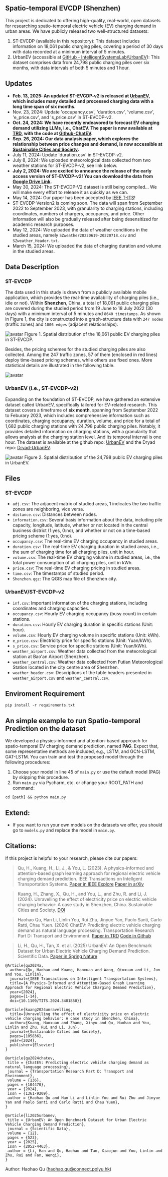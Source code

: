 ## Spatio-temporal EVCDP (Shenzhen)
This project is dedicated to offering high-quality, real-world, open datasets for researching spatio-temporal electric vehicle (EV) charging demand in urban areas. We have publicly released two well-structured datasets:
1. ST-EVCDP (available in this repository): This dataset includes information on 18,061 public charging piles, covering a period of 30 days with data recorded at a minimum interval of 5 minutes.
2. UrbanEV (accessible at [GitHub - IntelligentSystemsLab/UrbanEV](https://github.com/IntelligentSystemsLab/UrbanEV)): This dataset comprises data from 24,798 public charging piles over six months, with data intervals of both 5 minutes and 1 hour.

## Updates
* **Feb. 13, 2025: An updated ST-EVCDP-v2 is released at [UrbanEV](https://github.com/IntelligentSystemsLab/UrbanEV), which includes many detailed and processed charging data with a long time span of six months.**
* Nov. 23, 2024: Update 'occupancy.csv', 'duration.csv', 'volume.csv', 'e_price.csv', and 's_price.csv' in ST-EVCDP-v2.
* **Oct. 24, 2024: We have recently endeavored to forecast EV charging demand utilizing LLMs, i.e., ChatEV. The paper is now available at [TRD](https://www.sciencedirect.com/science/article/abs/pii/S1361920924004279?CMX_ID=&SIS_ID=&dgcid=STMJ_219742_AUTH_SERV_PA&utm_acid=285873158&utm_campaign=STMJ_219742_AUTH_SERV_PA&utm_in=DM517501&utm_medium=email&utm_source=AC), with the code at [Github-ChatEV](https://github.com/Quhaoh233/ChatEV).**
* **Sep. 26, 2024: Our data analysis paper, which explores the relationship between price changes and demand, is now accessible at [Sustainable Cities and Society](https://www.sciencedirect.com/science/article/pii/S2210670724006607?casa_token=iZXxEsQ6voEAAAAA:D5MgoyJf3LNAHF_VKKiwFBG51CeKOE86SY974d0Sj_RLy6_o0D093PecRoWPO_rA8h5Tc85y8A).**
* July 11, 2024: Update 'duration.csv' in ST-EVCDP-v2.
* July 8, 2024: We uploaded meteorological data collected from two weather stations for ST-EVCDP-v2, see link below.
* **July 2, 2024: We are excited to announce the release of the early access version of ST-EVCDP-v2! You can download the data from [Google Drive Link](https://drive.google.com/drive/folders/1sqOUEpMh8VMiJhrT-MOn5OsB1-KirUVq?usp=drive_link).**
* May 30, 2024: The ST-EVCDP-V2 dataset is still being compiled... We will make every effort to release it as quickly as we can.
* May 14, 2024:  Our paper has been accepted by [IEEE T-ITS](https://ieeexplore.ieee.org/document/10539613)!
* ST-EVCDP-Version2 is coming soon. The data will span from September 2022 to September 2023, with granularity to charging stations, including coordinates, numbers of chargers, occupancy, and price. Other information will also be gradually released after being desensitized for academic research purposes.
* May 12, 2024: We uploaded the data of weather conditions in the studied areas, namely `SZweather20220619-20220718.csv` and `SZweather_Header.txt`.
* March 15, 2024: We uploaded the data of charging duration and volume in the studied areas.

## Data Description

### ST-EVCDP
The data used in this study is drawn from a publicly available mobile application, which provides the real-time availability of charging piles (i.e., idle or not). Within **Shenzhen**, China, a total of 18,061 public charging piles are covered during the studied period from 19 June to 18 July 2022 (30 days) with a minimum interval of 5 minutes and `8640 timestamps`. As shown in Figure 1, the city is constructed into a graph-structure data with `247 nodes` (traffic zones) and `1006 edges` (adjacent relationships).

![avatar](figs/map.png) Figure 1. Spatial distribution of the 18,061 public EV charging piles in ST-EVCDP.

Besides, the pricing schemes for the studied charging piles are also collected. Among the 247 traffic zones, 57 of them (enclosed in red lines) deploy time-based pricing schemes, while others use fixed ones. More statistical details are illustrated in the following table.

![avatar](figs/statistics.png)

### UrbanEV (i.e., ST-EVCDP-v2)
Expanding on the foundation of ST-EVCDP, we have gathered an extensive dataset called UrbanEV, specifically tailored for EV-related research. This dataset covers a timeframe of **six month**, spanning from September 2022 to Feburary 2023, which includes comprehensive information such as coordinates, charging occupancy, duration, volume, and price for a total of 1,682 public charging stations with 24,798 public charging piles. Notably, it provides detailed information on charging stations, with a granularity that allows analysis at the charging station level. And its temporal interval is one hour. The dataset is available at the github repo: [UrbanEV](https://github.com/IntelligentSystemsLab/UrbanEV) and the Dryad repo: [Dryad-UrbanEV](https://datadryad.org/dataset/doi:10.5061/dryad.np5hqc04z).

![avatar](figs/urbanev.png) Figure 2. Spatial distribution of the 24,798 public EV charging piles in UrbanEV.

## Files
### ST-EVCDP
* `adj.csv`: The adjacent matrix of studied areas, 1 indicates the two traffic zones are neighboring, vice versa.
* `distance.csv`: Distances between nodes.
* `information.csv`: Several basis information about the data, including pile capacity, longitude, latitude, whether or not located in the central business district (1:yes, 0:no), and whether or not on a time-based pricing scheme (1:yes, 0:no).
* `occupancy.csv`: The real-time EV charging occupancy in studied areas.
* `duration.csv`: The real-time EV charging duration in studied areas, i.e., the sum of charging time for all charging piles, unit in hour.
* `volume.csv`: The real-time EV charging volume in studied areas, i.e., the total power consumption of all charging piles, unit in kWh.
* `price.csv`: The real-time EV charging pricing in studied areas.
* `time.csv`: The timestamps of studied period.
* `Shenzhen.qgz`: The QGIS map file of Shenzhen city.

### UrbanEV/ST-EVCDP-v2
* `inf.csv`: Important information of the charging stations, including coordinates and charging capacities.
* `occupancy.csv`: Hourly EV charging occupancy (busy count) in certain stations.
* `duration.csv`: Hourly EV charging duration in specific stations (Unit: hour).
* `volume.csv`: Hourly EV charging volume in specific stations (Unit: kWh).
* `e_price.csv`: Electricity price for specific stations (Unit: Yuan/kWh).
* `s_price.csv`: Service price for specific stations (Unit: Yuan/kWh).
* `weather_airport.csv`: Weather data collected from the meteorological station at Bao'an Airport (Shenzhen).
* `weather_central.csv`: Weather data collected from Futian Meteorological Station located in the city centre area of Shenzhen.
* `weather_header.csv`: Descriptions of the table headers presented in `weather_airport.csv` and `weather_central.csv`.

## Enviroment Requirement
```shell
pip install -r requirements.txt
```

## An simple example to run Spatio-temporal Prediction on the dataset

We developed a physics-informed and attention-based approach for spatio-temporal EV charging demand prediction, named **PAG**. Expect that, some representative methods are included, e.g., LSTM, and GCN-LSTM, GAT-LSTM. You can train and test the proposed model through the following procedures:

1. Choose your model in line 45 of `main.py` or use the default model (PAG) by skipping this procedure.
2. Run `main.py` via Pycharm, etc. or change your ROOT_PATH and command:

```shell
cd [path] && python main.py
```

## Extend:
* If you want to run your own models on the datasets we offer, you should go to `models.py` and replace the model in `main.py`.


## Citations:
 If this project is helpful to your research, please cite our papers:

>Qu, H., Kuang, H., Li, J., & You, L. (2023). A physics-informed and attention-based graph learning approach for regional electric vehicle charging demand prediction. IEEE Transactions on Intellgent Transportation Systems. [Paper in IEEE Explore](https://ieeexplore.ieee.org/document/10539613) [Paper in arXiv](https://arxiv.org/abs/2309.05259)

>Kuang, H., Zhang, X., Qu, H., and You, L., and Zhu, R. and Li, J. (2024). Unravelling the effect of electricity price on electric vehicle charging behavior: A case study in Shenzhen, China. Sustainable Cities and Society. [DOI](https://doi.org/10.1016/j.scs.2024.105836)

>Haohao Qu, Han Li, Linlin You, Rui Zhu, Jinyue Yan, Paolo Santi, Carlo Ratti, Chau Yuen. (2024) ChatEV: Predicting electric vehicle charging demand as natural language processing. Transportation Research Part D: Transport and Environment. [Paper in TRD](https://doi.org/10.1016/j.trd.2024.104470) [Code in Github](https://github.com/Quhaoh233/ChatEV)

>Li, H., Qu, H., Tan, X. et al. (2025) UrbanEV: An Open Benchmark Dataset for Urban Electric Vehicle Charging Demand Prediction. Scientific Data. [Paper in Spring Nature](https://doi.org/10.1038/s41597-025-04874-4)

```shell
@Article{qu2024a,
  author={Qu, Haohao and Kuang, Haoxuan and Wang, Qiuxuan and Li, Jun and You, Linlin},
  journal={IEEE Transactions on Intelligent Transportation Systems}, 
  title={A Physics-Informed and Attention-Based Graph Learning Approach for Regional Electric Vehicle Charging Demand Prediction}, 
  year={2024},
  pages={1-14},
  doi={10.1109/TITS.2024.3401850}}

@article{kuang2024unravelling,
  title={Unravelling the effect of electricity price on electric vehicle charging behavior: A case study in Shenzhen, China},
  author={Kuang, Haoxuan and Zhang, Xinyu and Qu, Haohao and You, Linlin and Zhu, Rui and Li, Jun},
  journal={Sustainable Cities and Society},
  pages={105836},
  year={2024},
  publisher={Elsevier}
}

@article{qu2024chatev,
 title = {ChatEV: Predicting electric vehicle charging demand as natural language processing},
 journal = {Transportation Research Part D: Transport and Environment},
 volume = {136},
 pages = {104470},
 year = {2024},
 issn = {1361-9209},
 author = {Haohao Qu and Han Li and Linlin You and Rui Zhu and Jinyue Yan and Paolo Santi and Carlo Ratti and Chau Yuen},
}

@article{li2025urbanev,
 title = {UrbanEV: An Open Benchmark Dataset for Urban Electric Vehicle Charging Demand Prediction},
 journal = {Scientific Data},
 volume = {12},
 pages = {523},
 year = {2025},
 issn = {2052-4463},
 author = {Li, Han and Qu, Haohao and Tan, Xiaojun and You, Linlin and Zhu, Rui and Fan, Wenqi},
}
```

Author: Haohao Qu (haohao.qu@connect.polyu.hk)
